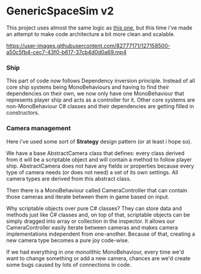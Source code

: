 # GenericSpaceSim v2

This project uses almost the same logic as [this one](https://github.com/ForestSquirrelDev/GenericSpaceSim), but this time i've made an attempt to make code architecture a bit more clean and scalable.

https://user-images.githubusercontent.com/82777171/127158500-a50c5fb4-cec7-43f0-b617-37cb4d0d0a69.mp4

### Ship
This part of code now follows Dependency inversion principle. Instead of all core ship systems being MonoBehaviours and having to find their dependencies on their own, we now only have one MonoBehaviour that represents player ship and acts as a controller for it. Other core systems are non-MonoBehaviour C# classes and their dependencies are getting filled in constructors.

### Camera management
Here i've used some sort of **Strategy** design pattern (or at least i hope so).

We have a base AbstractCamera class that defines: every class derived from it will be a scriptable object and will contain a method to follow player ship. AbstractCamera does not have any fields or properties because every type of camera needs (or does not need) a set of its own settings. All camera types are derived from this abstract class.

Then there is a MonoBehaviour called CameraController that can contain those cameras and iterate between them in game based on input.

Why scriptable objects over pure C# classes? They can store data and methods just like C# classes and, on top of that, scriptable objects can be simply dragged into array or collection in the inspector. It allows our CameraController easily iterate between cameras and makes camera implementations independent from one-another. Because of that, creating a new camera type becomes a pure joy code-wise. 

If we had everything in one monolithic MonoBehaviour, every time we'd want to change something or add a new camera, chances are we'd create some bugs caused by lots of connections in code.
